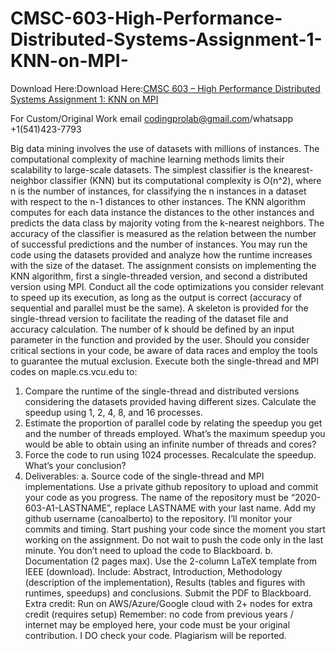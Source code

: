 # CMSC-603-High-Performance-Distributed-Systems-Assignment-1-KNN-on-MPI-

Download Here:Download Here:[CMSC 603 – High Performance Distributed Systems Assignment 1: KNN on MPI ](https://codingherolab.com/product/cmsc-603-high-performance-distributed-systems-assignment-1-knn-on-mpi/)

For Custom/Original Work email codingprolab@gmail.com/whatsapp +1(541)423-7793

Big data mining involves the use of datasets with millions of instances. The computational complexity of
machine learning methods limits their scalability to large-scale datasets. The simplest classifier is the knearest-neighbor classifier (KNN) but its computational complexity is O(n^2), where n is the number of
instances, for classifying the n instances in a dataset with respect to the n-1 distances to other instances.
The KNN algorithm computes for each data instance the distances to the other instances and predicts the
data class by majority voting from the k-nearest neighbors. The accuracy of the classifier is measured as
the relation between the number of successful predictions and the number of instances. You may run the
code using the datasets provided and analyze how the runtime increases with the size of the dataset.
The assignment consists on implementing the KNN algorithm, first a single-threaded version, and second
a distributed version using MPI. Conduct all the code optimizations you consider relevant to speed up its
execution, as long as the output is correct (accuracy of sequential and parallel must be the same). A
skeleton is provided for the single-thread version to facilitate the reading of the dataset file and accuracy
calculation. The number of k should be defined by an input parameter in the function and provided by the
user. Should you consider critical sections in your code, be aware of data races and employ the tools to
guarantee the mutual exclusion.
Execute both the single-thread and MPI codes on maple.cs.vcu.edu to:
1. Compare the runtime of the single-thread and distributed versions considering the datasets
provided having different sizes. Calculate the speedup using 1, 2, 4, 8, and 16 processes.
2. Estimate the proportion of parallel code by relating the speedup you get and the number of
threads employed. What’s the maximum speedup you would be able to obtain using an infinite
number of threads and cores?
3. Force the code to run using 1024 processes. Recalculate the speedup. What’s your conclusion?
4. Deliverables:
a. Source code of the single-thread and MPI implementations. Use a private github repository
to upload and commit your code as you progress. The name of the repository must be “2020-
603-A1-LASTNAME”, replace LASTNAME with your last name. Add my github username
(canoalberto) to the repository. I’ll monitor your commits and timing. Start pushing your code
since the moment you start working on the assignment. Do not wait to push the code only in
the last minute. You don’t need to upload the code to Blackboard.
b. Documentation (2 pages max). Use the 2-column LaTeX template from IEEE (download).
Include: Abstract, Introduction, Methodology (description of the implementation), Results
(tables and figures with runtimes, speedups) and conclusions. Submit the PDF to Blackboard.
Extra credit: Run on AWS/Azure/Google cloud with 2+ nodes for extra credit (requires setup)
Remember: no code from previous years / internet may be employed here, your code must be your
original contribution. I DO check your code. Plagiarism will be reported.
